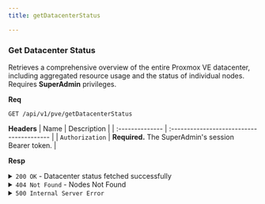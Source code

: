 ```yaml
---
title: getDatacenterStatus

---
```


### Get Datacenter Status

Retrieves a comprehensive overview of the entire Proxmox VE datacenter, including aggregated resource usage and the status of individual nodes. Requires **SuperAdmin** privileges.

**Req**
```
GET /api/v1/pve/getDatacenterStatus
```

**Headers**
| Name            | Description                               |
| :-------------- | :---------------------------------------- |
| `Authorization` | **Required.** The SuperAdmin's session Bearer token. |

**Resp**
<details>
<summary><code>200 OK</code> - Datacenter status fetched successfully</summary>

```json
{
  "code": 200,
  "message": "Datacenter status fetched successfully",
  "data": {
    "overview": {
      "total_nodes": 2,
      "online_nodes": 2,
      "offline_nodes": 0
    },
    "datacenter": {
      "cpu_total": 16,
      "cpu_percent": 25,
      "memory_total_gb": 64,
      "memory_used_gb": 32,
      "memory_percent": 50,
      "storage_used_tb": 1.5,
      "storage_total_tb": 10.0,
      "storage_percent": 15
    },
    "nodes": [
      {
        "name": "pve-node-1",
        "online": true,
        "address": "192.168.1.10",
        "cpu_percent": 30,
        "memory_percent": 60,
        "uptime": {
          "days": 10,
          "hours": 5,
          "minutes": 30,
          "seconds": 15
        }
      },
      {
        "name": "pve-node-2",
        "online": true,
        "address": "192.168.1.11",
        "cpu_percent": 20,
        "memory_percent": 40,
        "uptime": {
          "days": 10,
          "hours": 5,
          "minutes": 28,
          "seconds": 45
        }
      }
    ]
  }
}
```
</details>

<details>
<summary><code>404 Not Found</code> - Nodes Not Found</summary>
Occurs if the PVE API call fails to return any node data.

```json
{
  "code": 404,
  "message": "Nodes not found",
  "data": null
}
```
</details>

<details>
<summary><code>500 Internal Server Error</code></summary>

```json
{
  "code": 500,
  "message": "Internal Server Error",
  "data": null
}
```
</details>